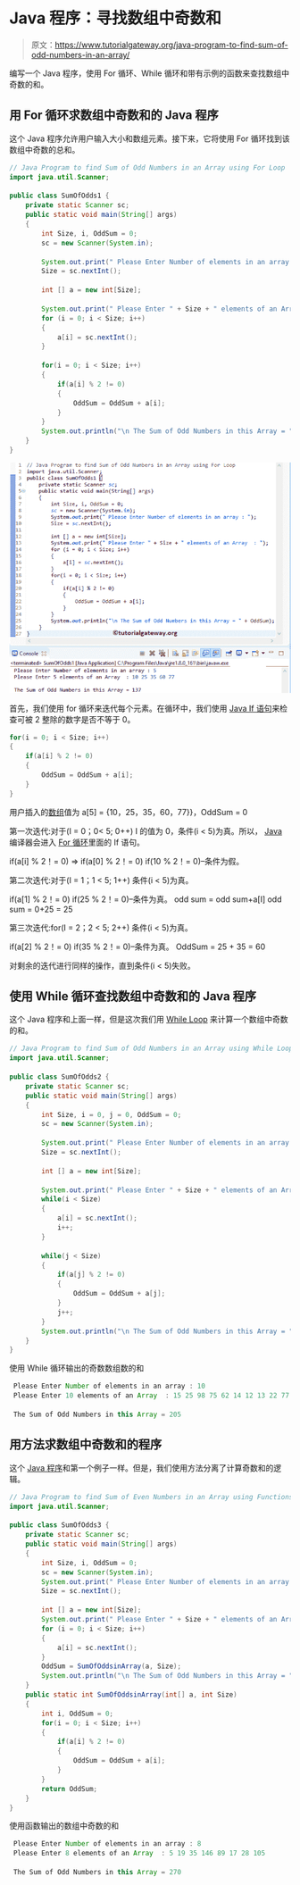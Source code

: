 # Java 程序：寻找数组中奇数和

> 原文：<https://www.tutorialgateway.org/java-program-to-find-sum-of-odd-numbers-in-an-array/>

编写一个 Java 程序，使用 For 循环、While 循环和带有示例的函数来查找数组中奇数的和。

## 用 For 循环求数组中奇数和的 Java 程序

这个 Java 程序允许用户输入大小和数组元素。接下来，它将使用 For 循环找到该数组中奇数的总和。

```java
// Java Program to find Sum of Odd Numbers in an Array using For Loop
import java.util.Scanner;

public class SumOfOdds1 {
	private static Scanner sc;
	public static void main(String[] args) 
	{
		int Size, i, OddSum = 0;
		sc = new Scanner(System.in);

		System.out.print(" Please Enter Number of elements in an array : ");
		Size = sc.nextInt();	

		int [] a = new int[Size];

		System.out.print(" Please Enter " + Size + " elements of an Array  : ");
		for (i = 0; i < Size; i++)
		{
			a[i] = sc.nextInt();
		}   

		for(i = 0; i < Size; i++)
		{
			if(a[i] % 2 != 0)
			{
				OddSum = OddSum + a[i]; 
			}
		}		
		System.out.println("\n The Sum of Odd Numbers in this Array = " + OddSum);
	}
}
```

![Java Program to find Sum of Odd Numbers in an Array 1](img/2bf4deafd8d898683f387bcea94f18fb.png)

首先，我们使用 for 循环来迭代每个元素。在循环中，我们使用 [Java If 语句](https://www.tutorialgateway.org/java-if-statement/)来检查可被 2 整除的数字是否不等于 0。

```java
for(i = 0; i < Size; i++)
{
	if(a[i] % 2 != 0)
	{
		OddSum = OddSum + a[i]; 
	}
}
```

用户插入的[数组](https://www.tutorialgateway.org/java-array/)值为 a[5] = {10，25，35，60，77}}，OddSum = 0

第一次迭代:对于(I = 0；0< 5; 0++)
I 的值为 0，条件(i < 5)为真。所以， [Java](https://www.tutorialgateway.org/java-tutorial/) 编译器会进入 [For 循环](https://www.tutorialgateway.org/java-for-loop/)里面的 If 语句。

if(a[i] % 2！= 0) => if(a[0] % 2！= 0)
if(10 % 2！= 0)–条件为假。

第二次迭代:对于(I = 1；1 < 5; 1++)
条件(i < 5)为真。

if(a[1] % 2！= 0)
if(25 % 2！= 0)–条件为真。
odd sum = odd sum+a[I]
odd sum = 0+25 = 25

第三次迭代:for(I = 2；2 < 5; 2++)
条件(i < 5)为真。

if(a[2] % 2！= 0)
if(35 % 2！= 0)–条件为真。
OddSum = 25 + 35 = 60

对剩余的迭代进行同样的操作，直到条件(i < 5)失败。

## 使用 While 循环查找数组中奇数和的 Java 程序

这个 Java 程序和上面一样，但是这次我们用 [While Loop](https://www.tutorialgateway.org/java-while-loop/) 来计算一个数组中奇数的和。

```java
// Java Program to find Sum of Odd Numbers in an Array using While Loop
import java.util.Scanner;

public class SumOfOdds2 {
	private static Scanner sc;
	public static void main(String[] args) 
	{
		int Size, i = 0, j = 0, OddSum = 0;
		sc = new Scanner(System.in);

		System.out.print(" Please Enter Number of elements in an array : ");
		Size = sc.nextInt();	

		int [] a = new int[Size];

		System.out.print(" Please Enter " + Size + " elements of an Array  : ");
		while(i < Size)
		{
			a[i] = sc.nextInt();
			i++;
		}   

		while(j < Size)
		{
			if(a[j] % 2 != 0)
			{
				OddSum = OddSum + a[j]; 
			}
			j++;
		}		
		System.out.println("\n The Sum of Odd Numbers in this Array = " + OddSum);
	}
}
```

使用 While 循环输出的奇数数组数的和

```java
 Please Enter Number of elements in an array : 10
 Please Enter 10 elements of an Array  : 15 25 98 75 62 14 12 13 22 77

 The Sum of Odd Numbers in this Array = 205
```

## 用方法求数组中奇数和的程序

这个 [Java 程序](https://www.tutorialgateway.org/learn-java-programs/)和第一个例子一样。但是，我们使用方法分离了计算奇数和的逻辑。

```java
// Java Program to find Sum of Even Numbers in an Array using Functions
import java.util.Scanner;

public class SumOfOdds3 {
	private static Scanner sc;
	public static void main(String[] args) 
	{
		int Size, i, OddSum = 0;
		sc = new Scanner(System.in);	 
		System.out.print(" Please Enter Number of elements in an array : ");
		Size = sc.nextInt();	

		int [] a = new int[Size];		
		System.out.print(" Please Enter " + Size + " elements of an Array  : ");
		for (i = 0; i < Size; i++)
		{
			a[i] = sc.nextInt();
		}   
		OddSum = SumOfOddsinArray(a, Size);
		System.out.println("\n The Sum of Odd Numbers in this Array = " + OddSum);
	}
	public static int SumOfOddsinArray(int[] a, int Size)
	{
		int i, OddSum = 0;		
		for(i = 0; i < Size; i++)
		{
			if(a[i] % 2 != 0)
			{
				OddSum = OddSum + a[i]; 
			}
		}	
		return OddSum;
	}
}
```

使用函数输出的数组中奇数的和

```java
 Please Enter Number of elements in an array : 8
 Please Enter 8 elements of an Array  : 5 19 35 146 89 17 28 105

 The Sum of Odd Numbers in this Array = 270
```